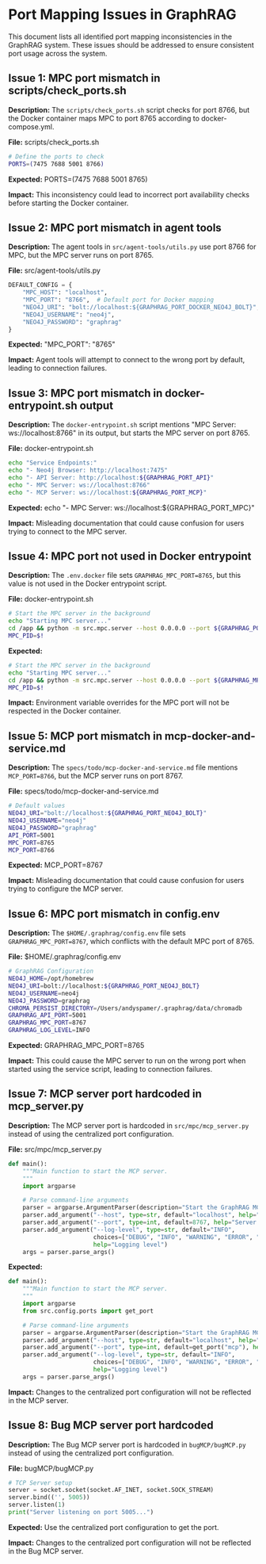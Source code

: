 # Port Mapping Issues in GraphRAG

This document lists all identified port mapping inconsistencies in the GraphRAG system. These issues should be addressed to ensure consistent port usage across the system.

## Issue 1: MPC port mismatch in scripts/check_ports.sh

**Description:** The `scripts/check_ports.sh` script checks for port 8766, but the Docker container maps MPC to port 8765 according to docker-compose.yml.

**File:** scripts/check_ports.sh
```bash
# Define the ports to check
PORTS=(7475 7688 5001 8766)
```

**Expected:** PORTS=(7475 7688 5001 8765)

**Impact:** This inconsistency could lead to incorrect port availability checks before starting the Docker container.

## Issue 2: MPC port mismatch in agent tools

**Description:** The agent tools in `src/agent-tools/utils.py` use port 8766 for MPC, but the MPC server runs on port 8765.

**File:** src/agent-tools/utils.py
```python
DEFAULT_CONFIG = {
    "MPC_HOST": "localhost",
    "MPC_PORT": "8766",  # Default port for Docker mapping
    "NEO4J_URI": "bolt://localhost:${GRAPHRAG_PORT_DOCKER_NEO4J_BOLT}",  # Default port for Docker mapping
    "NEO4J_USERNAME": "neo4j",
    "NEO4J_PASSWORD": "graphrag"
}
```

**Expected:** "MPC_PORT": "8765"

**Impact:** Agent tools will attempt to connect to the wrong port by default, leading to connection failures.

## Issue 3: MPC port mismatch in docker-entrypoint.sh output

**Description:** The `docker-entrypoint.sh` script mentions "MPC Server: ws://localhost:8766" in its output, but starts the MPC server on port 8765.

**File:** docker-entrypoint.sh
```bash
echo "Service Endpoints:"
echo "- Neo4j Browser: http://localhost:7475"
echo "- API Server: http://localhost:${GRAPHRAG_PORT_API}"
echo "- MPC Server: ws://localhost:8766"
echo "- MCP Server: ws://localhost:${GRAPHRAG_PORT_MCP}"
```

**Expected:** echo "- MPC Server: ws://localhost:${GRAPHRAG_PORT_MPC}"

**Impact:** Misleading documentation that could cause confusion for users trying to connect to the MPC server.

## Issue 4: MPC port not used in Docker entrypoint

**Description:** The `.env.docker` file sets `GRAPHRAG_MPC_PORT=8765`, but this value is not used in the Docker entrypoint script.

**File:** docker-entrypoint.sh
```bash
# Start the MPC server in the background
echo "Starting MPC server..."
cd /app && python -m src.mpc.server --host 0.0.0.0 --port ${GRAPHRAG_PORT_MPC} &
MPC_PID=$!
```

**Expected:** 
```bash
# Start the MPC server in the background
echo "Starting MPC server..."
cd /app && python -m src.mpc.server --host 0.0.0.0 --port ${GRAPHRAG_MPC_PORT:-8765} &
MPC_PID=$!
```

**Impact:** Environment variable overrides for the MPC port will not be respected in the Docker container.

## Issue 5: MCP port mismatch in mcp-docker-and-service.md

**Description:** The `specs/todo/mcp-docker-and-service.md` file mentions `MCP_PORT=8766`, but the MCP server runs on port 8767.

**File:** specs/todo/mcp-docker-and-service.md
```bash
# Default values
NEO4J_URI="bolt://localhost:${GRAPHRAG_PORT_NEO4J_BOLT}"
NEO4J_USERNAME="neo4j"
NEO4J_PASSWORD="graphrag"
API_PORT=5001
MPC_PORT=8765
MCP_PORT=8766
```

**Expected:** MCP_PORT=8767

**Impact:** Misleading documentation that could cause confusion for users trying to configure the MCP server.

## Issue 6: MPC port mismatch in config.env

**Description:** The `$HOME/.graphrag/config.env` file sets `GRAPHRAG_MPC_PORT=8767`, which conflicts with the default MPC port of 8765.

**File:** $HOME/.graphrag/config.env
```bash
# GraphRAG Configuration
NEO4J_HOME=/opt/homebrew
NEO4J_URI=bolt://localhost:${GRAPHRAG_PORT_NEO4J_BOLT}
NEO4J_USERNAME=neo4j
NEO4J_PASSWORD=graphrag
CHROMA_PERSIST_DIRECTORY=/Users/andyspamer/.graphrag/data/chromadb
GRAPHRAG_API_PORT=5001
GRAPHRAG_MPC_PORT=8767
GRAPHRAG_LOG_LEVEL=INFO
```

**Expected:** GRAPHRAG_MPC_PORT=8765

**Impact:** This could cause the MPC server to run on the wrong port when started using the service script, leading to connection failures.

## Issue 7: MCP server port hardcoded in mcp_server.py

**Description:** The MCP server port is hardcoded in `src/mpc/mcp_server.py` instead of using the centralized port configuration.

**File:** src/mpc/mcp_server.py
```python
def main():
    """Main function to start the MCP server.
    """
    import argparse

    # Parse command-line arguments
    parser = argparse.ArgumentParser(description="Start the GraphRAG MCP server")
    parser.add_argument("--host", type=str, default="localhost", help="Server host")
    parser.add_argument("--port", type=int, default=8767, help="Server port")
    parser.add_argument("--log-level", type=str, default="INFO",
                        choices=["DEBUG", "INFO", "WARNING", "ERROR", "CRITICAL"],
                        help="Logging level")
    args = parser.parse_args()
```

**Expected:** 
```python
def main():
    """Main function to start the MCP server.
    """
    import argparse
    from src.config.ports import get_port

    # Parse command-line arguments
    parser = argparse.ArgumentParser(description="Start the GraphRAG MCP server")
    parser.add_argument("--host", type=str, default="localhost", help="Server host")
    parser.add_argument("--port", type=int, default=get_port("mcp"), help="Server port")
    parser.add_argument("--log-level", type=str, default="INFO",
                        choices=["DEBUG", "INFO", "WARNING", "ERROR", "CRITICAL"],
                        help="Logging level")
    args = parser.parse_args()
```

**Impact:** Changes to the centralized port configuration will not be reflected in the MCP server.

## Issue 8: Bug MCP server port hardcoded

**Description:** The Bug MCP server port is hardcoded in `bugMCP/bugMCP.py` instead of using the centralized port configuration.

**File:** bugMCP/bugMCP.py
```python
# TCP Server setup
server = socket.socket(socket.AF_INET, socket.SOCK_STREAM)
server.bind(('', 5005))
server.listen(1)
print("Server listening on port 5005...")
```

**Expected:** Use the centralized port configuration to get the port.

**Impact:** Changes to the centralized port configuration will not be reflected in the Bug MCP server.
